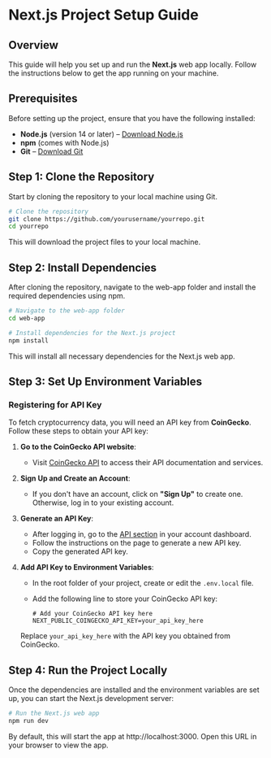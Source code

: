 # Next.js Project Setup Guide

## Overview

This guide will help you set up and run the **Next.js** web app locally. Follow the instructions below to get the app running on your machine.

## Prerequisites

Before setting up the project, ensure that you have the following installed:

- **Node.js** (version 14 or later) – [Download Node.js](https://nodejs.org/)
- **npm** (comes with Node.js)
- **Git** – [Download Git](https://git-scm.com/)

## Step 1: Clone the Repository

Start by cloning the repository to your local machine using Git.

```bash
# Clone the repository
git clone https://github.com/yourusername/yourrepo.git
cd yourrepo
```

This will download the project files to your local machine.

## Step 2: Install Dependencies

After cloning the repository, navigate to the web-app folder and install the required dependencies using npm.

```bash
# Navigate to the web-app folder
cd web-app

# Install dependencies for the Next.js project
npm install
```

This will install all necessary dependencies for the Next.js web app.

## Step 3: Set Up Environment Variables

### Registering for API Key

To fetch cryptocurrency data, you will need an API key from **CoinGecko**. Follow these steps to obtain your API key:

1. **Go to the CoinGecko API website**:

   - Visit [CoinGecko API](https://www.coingecko.com/en/api) to access their API documentation and services.

2. **Sign Up and Create an Account**:

   - If you don't have an account, click on **"Sign Up"** to create one. Otherwise, log in to your existing account.

3. **Generate an API Key**:

   - After logging in, go to the [API section](https://www.coingecko.com/en/api) in your account dashboard.
   - Follow the instructions on the page to generate a new API key.
   - Copy the generated API key.

4. **Add API Key to Environment Variables**:

   - In the root folder of your project, create or edit the `.env.local` file.
   - Add the following line to store your CoinGecko API key:

     ```env
     # Add your CoinGecko API key here
     NEXT_PUBLIC_COINGECKO_API_KEY=your_api_key_here
     ```

   Replace `your_api_key_here` with the API key you obtained from CoinGecko.

## Step 4: Run the Project Locally

Once the dependencies are installed and the environment variables are set up, you can start the Next.js development server:

```bash
# Run the Next.js web app
npm run dev

```

By default, this will start the app at http://localhost:3000. Open this URL in your browser to view the app.
